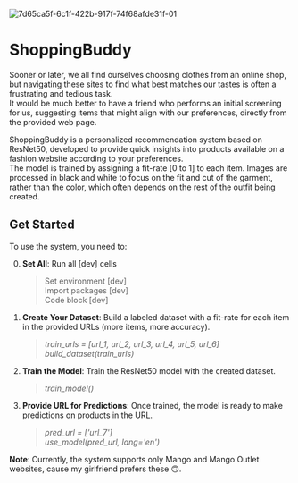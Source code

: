 
![7d65ca5f-6c1f-422b-917f-74f68afde31f-01](https://github.com/user-attachments/assets/ce7fa966-a9d0-46f0-a649-cda5296ffb5d)

# ShoppingBuddy
Sooner or later, we all find ourselves choosing clothes from an online shop, but navigating these sites to find what best matches our tastes is often a frustrating and tedious task.   
It would be much better to have a friend who performs an initial screening for us, suggesting items that might align with our preferences, directly from the provided web page.
  
ShoppingBuddy is a personalized recommendation system based on ResNet50, developed to provide quick insights into products available on a fashion website according to your preferences.  
The model is trained by assigning a fit-rate [0 to 1] to each item. Images are processed in black and white to focus on the fit and cut of the garment, rather than the color, which often depends on the rest of the outfit being created.

## Get Started

To use the system, you need to:

0. **Set All**: Run all [dev] cells
   >Set environment [dev]  
    Import packages [dev]  
    Code block [dev]
1. **Create Your Dataset**: Build a labeled dataset with a fit-rate for each item in the provided URLs (more items, more accuracy).
   >_train_urls = [url_1, url_2, url_3, url_4, url_5, url_6]_  
    _build_dataset(train_urls)_
2. **Train the Model**: Train the ResNet50 model with the created dataset.  
   > _train_model()_
3. **Provide URL for Predictions**: Once trained, the model is ready to make predictions on products in the URL.
   >_pred_url = ['url_7']_  
    _use_model(pred_url, lang='en')_

**Note**: Currently, the system supports only Mango and Mango Outlet websites, cause my girlfriend prefers these 🙃.

